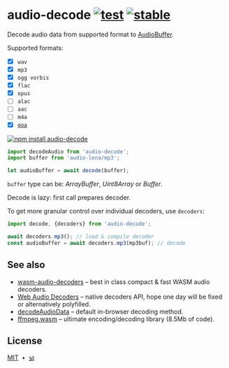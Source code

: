 # audio-decode [![test](https://github.com/audiojs/audio-decode/actions/workflows/test.js.yml/badge.svg)](https://github.com/audiojs/audio-decode/actions/workflows/test.js.yml) [![stable](https://img.shields.io/badge/stability-unstable-green.svg)](http://github.com/badges/stability-badges)

Decode audio data from supported format to [AudioBuffer](https://github.com/audiojs/audio-buffer).

Supported formats:

* [x] `wav`
* [x] `mp3`
* [x] `ogg vorbis`
* [x] `flac`
* [x] `opus`
* [ ] `alac`
* [ ] `aac`
* [ ] `m4a`
* [x] [`qoa`](https://github.com/phoboslab/qoa)

[![npm install audio-decode](https://nodei.co/npm/audio-decode.png?mini=true)](https://npmjs.org/package/audio-decode/)

```js
import decodeAudio from 'audio-decode';
import buffer from 'audio-lena/mp3';

let audioBuffer = await decode(buffer);
```

`buffer` type can be: _ArrayBuffer_, _Uint8Array_ or _Buffer_.

Decode is lazy: first call prepares decoder.

To get more granular control over individual decoders, use `decoders`:

```js
import decode, {decoders} from 'audio-decode';

await decoders.mp3(); // load & compile decoder
const audioBuffer = await decoders.mp3(mp3buf); // decode
```

## See also

* [wasm-audio-decoders](https://github.com/eshaz/wasm-audio-decoders) – best in class compact & fast WASM audio decoders.
* [Web Audio Decoders](https://developer.mozilla.org/en-US/docs/Web/API/AudioDecoder) – native decoders API, hope one day will be fixed or alternatively polyfilled.
* [decodeAudioData](https://github.com/eshaz/wasm-audio-decoders) – default in-browser decoding method.
* [ffmpeg.wasm](https://github.com/ffmpegwasm/ffmpeg.wasm) – ultimate encoding/decoding library (8.5Mb of code).

## License

[MIT](LICENSE)&nbsp;&nbsp;•&nbsp;&nbsp;<a href="https://github.com/krishnized/license/">🕉</a>

